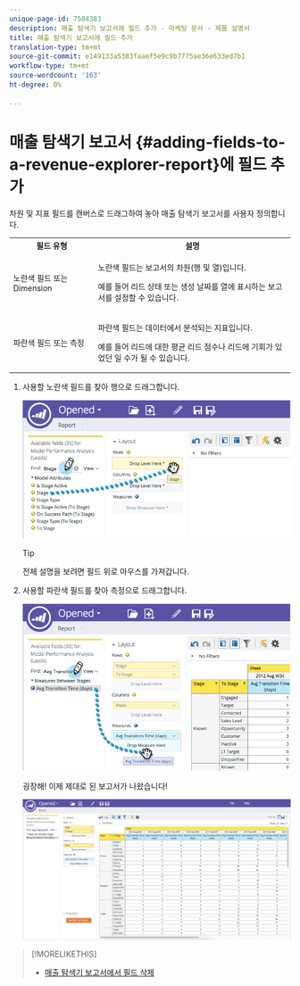 ```yaml
---
unique-page-id: 7504383
description: 매출 탐색기 보고서에 필드 추가 - 마케팅 문서 - 제품 설명서
title: 매출 탐색기 보고서에 필드 추가
translation-type: tm+mt
source-git-commit: e149133a5383faaef5e9c9b7775ae36e633ed7b1
workflow-type: tm+mt
source-wordcount: '163'
ht-degree: 0%

---
```



# 매출 탐색기 보고서 {#adding-fields-to-a-revenue-explorer-report}에 필드 추가

차원 및 지표 필드를 캔버스로 드래그하여 놓아 매출 탐색기 보고서를 사용자 정의합니다.

<table> 
 <tbody> 
  <tr> 
   <th>필드 유형</th> 
   <th>설명</th> 
  </tr> 
  <tr> 
   <td>노란색 필드 또는 Dimension</td> 
   <td><p>노란색 필드는 보고서의 차원(행 및 열)입니다.</p><p>예를 들어 리드 상태 또는 생성 날짜를 열에 표시하는 보고서를 설정할 수 있습니다.</p></td> 
  </tr> 
  <tr> 
   <td>파란색 필드 또는 측정</td> 
   <td><p>파란색 필드는 데이터에서 분석되는 지표입니다.</p><p>예를 들어 리드에 대한 평균 리드 점수나 리드에 기회가 있었던 일 수가 될 수 있습니다.</p></td> 
  </tr> 
 </tbody> 
</table>

1. 사용할 노란색 필드를 찾아 행으로 드래그합니다.

   ![](assets/image2015-3-24-15-3a22-3a34.png)

   >[!TIP]
   >
   >전체 설명을 보려면 필드 위로 마우스를 가져갑니다.

1. 사용할 파란색 필드를 찾아 측정으로 드래그합니다.

   ![](assets/image2015-3-24-15-3a53-3a5.png)

   굉장해! 이제 제대로 된 보고서가 나왔습니다!

   ![](assets/image2015-3-24-15-3a55-3a7.png)

>[!MORELIKETHIS]
>
>* [매출 탐색기 보고서에서 필드 삭제](deleting-a-field-in-a-revenue-explorer-report.md)

>



